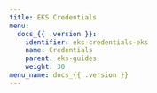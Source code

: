 ```yaml
---
title: EKS Credentials
menu:
  docs_{{ .version }}:
    identifier: eks-credentials-eks
    name: Credentials
    parent: eks-guides
    weight: 30
menu_name: docs_{{ .version }}
---
```


